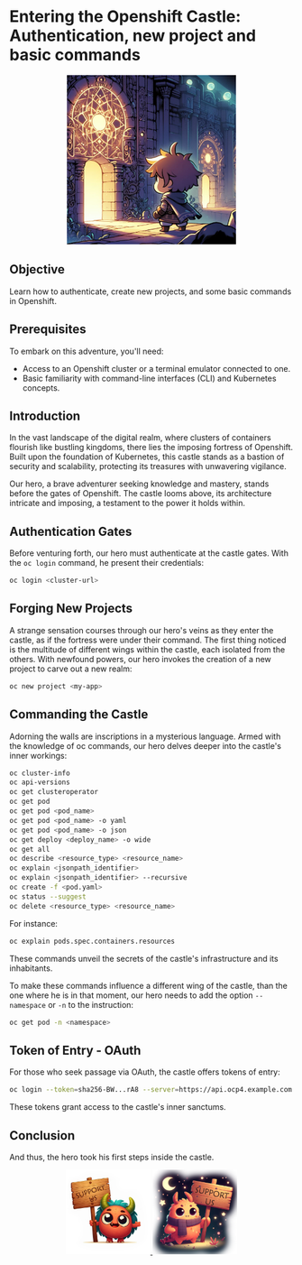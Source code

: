 # Entering the Openshift Castle: Authentication, new project and basic commands

<div style="text-align:center;">
  <img src="https://github.com/Vitrua/images/blob/main/openshift/incisions.jpg?raw=true" alt="inscription" width="300" height="300">
</div>

## Objective

Learn how to authenticate, create new projects, and some basic commands in Openshift.

## Prerequisites

To embark on this adventure, you'll need:

- Access to an Openshift cluster or a terminal emulator connected to one.
- Basic familiarity with command-line interfaces (CLI) and Kubernetes concepts.

## Introduction

In the vast landscape of the digital realm, where clusters of containers flourish like bustling kingdoms, there lies the imposing fortress of Openshift. Built upon the foundation of Kubernetes, this castle stands as a bastion of security and scalability, protecting its treasures with unwavering vigilance.

Our hero, a brave adventurer seeking knowledge and mastery, stands before the gates of Openshift. The castle looms above, its architecture intricate and imposing, a testament to the power it holds within.

## Authentication Gates

Before venturing forth, our hero must authenticate at the castle gates. With the `oc login` command, he present their credentials:
```bash
oc login <cluster-url>
```

## Forging New Projects

A strange sensation courses through our hero's veins as they enter the castle, as if the fortress were under their command. The first thing noticed is the multitude of different wings within the castle, each isolated from the others. With newfound powers, our hero invokes the creation of a new project to carve out a new realm:
```bash
oc new project <my-app>
```

## Commanding the Castle

Adorning the walls are inscriptions in a mysterious language. Armed with the knowledge of oc commands, our hero delves deeper into the castle's inner workings:
```bash
oc cluster-info
oc api-versions
oc get clusteroperator
oc get pod
oc get pod <pod_name>
oc get pod <pod_name> -o yaml
oc get pod <pod_name> -o json
oc get deploy <deploy_name> -o wide
oc get all
oc describe <resource_type> <resource_name>
oc explain <jsonpath_identifier>
oc explain <jsonpath_identifier> --recursive
oc create -f <pod.yaml>
oc status --suggest
oc delete <resource_type> <resource_name>
```
For instance:
```bash
oc explain pods.spec.containers.resources
```
These commands unveil the secrets of the castle's infrastructure and its inhabitants.

To make these commands influence a different wing of the castle, than the one where he is in that moment, our hero needs to add the option `--namespace` or `-n` to the instruction:
```bash
oc get pod -n <namespace>
```

## Token of Entry - OAuth

For those who seek passage via OAuth, the castle offers tokens of entry:
```bash
oc login --token=sha256-BW...rA8 --server=https://api.ocp4.example.com:6443
```
These tokens grant access to the castle's inner sanctums.

## Conclusion

And thus, the hero took his first steps inside the castle.

<div style="text-align:center;">
  <a href="https://patreon.com/Vitrua">
    <img src="https://github.com/Vitrua/images/blob/main/others/supportmonlight.png?raw=true#only-light" alt="wiz" width="150" height="150">
    <img src="https://github.com/Vitrua/images/blob/main/others/supportmon.png?raw=true#only-dark" alt="wiz" width="150" height="150">
  </a>
</div>